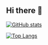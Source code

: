 ## Hi there 👋

[![GitHub stats](https://github-readme-stats.vercel.app/api?username=calistatan03)](https://github.com/calistatan03/github-readme-stats)

[![Top Langs](https://github-readme-stats.vercel.app/api/top-langs/?username=calistatan03&layout=pie)](https://github.com/calistatan03/github-readme-stats)
<!--
**calistatan03/calistatan03** is a ✨ _special_ ✨ repository because its `README.md` (this file) appears on your GitHub profile.

Here are some ideas to get you started:

- 🔭 I’m currently working on ...
- 🌱 I’m currently learning ...
- 👯 I’m looking to collaborate on ...
- 🤔 I’m looking for help with ...
- 💬 Ask me about ...
- 📫 How to reach me: ...
- 😄 Pronouns: ...
- ⚡ Fun fact: ...
-->
